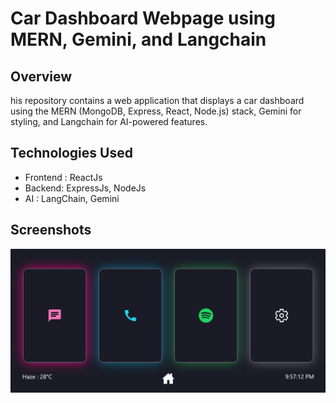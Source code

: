 # Car Dashboard Webpage using MERN, Gemini, and Langchain
## Overview
his repository contains a web application that displays a car dashboard using the MERN (MongoDB, Express, React, Node.js) stack, Gemini for styling, and Langchain for AI-powered features.
## Technologies Used
- Frontend : ReactJs
- Backend: ExpressJs, NodeJs
- AI : LangChain, Gemini

## Screenshots
![Homepage Image](advanced_dashboard/Homepage.jpg)

